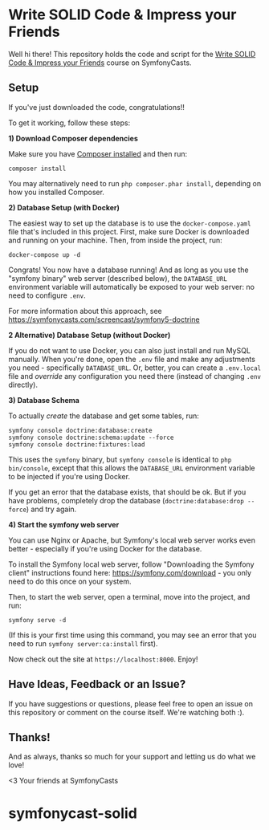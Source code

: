 # Write SOLID Code & Impress your Friends

Well hi there! This repository holds the code and script
for the [Write SOLID Code & Impress your Friends](https://symfonycasts.com/screencast/solid) course on SymfonyCasts.

## Setup

If you've just downloaded the code, congratulations!!

To get it working, follow these steps:

**1) Download Composer dependencies**

Make sure you have [Composer installed](https://getcomposer.org/download/)
and then run:

```
composer install
```

You may alternatively need to run `php composer.phar install`, depending
on how you installed Composer.

**2) Database Setup (with Docker)**

The easiest way to set up the database is to use the `docker-compose.yaml`
file that's included in this project. First, make sure Docker is downloaded
and running on your machine. Then, from inside the project, run:

```
docker-compose up -d
```

Congrats! You now have a database running! And as long as you use the
"symfony binary" web server (described below), the `DATABASE_URL`
environment variable will automatically be exposed to your web server:
no need to configure `.env`.

For more information about this approach, see https://symfonycasts.com/screencast/symfony5-doctrine

**2 Alternative) Database Setup (without Docker)**

If you do not want to use Docker, you can also just install and run
MySQL manually. When you're done, open the `.env` file and make any
adjustments you need - specifically `DATABASE_URL`. Or, better,
you can create a `.env.local` file and *override* any configuration
you need there (instead of changing `.env` directly).

**3) Database Schema**

To actually *create* the database and get some tables, run:

```
symfony console doctrine:database:create
symfony console doctrine:schema:update --force
symfony console doctrine:fixtures:load
```

This uses the `symfony` binary, but `symfony console` is identical
to `php bin/console`, except that this allows the `DATABASE_URL`
environment variable to be injected if you're using Docker.

If you get an error that the database exists, that should
be ok. But if you have problems, completely drop the
database (`doctrine:database:drop --force`) and try again.

**4) Start the symfony web server**

You can use Nginx or Apache, but Symfony's local web server
works even better - especially if you're using Docker for
the database.

To install the Symfony local web server, follow
"Downloading the Symfony client" instructions found
here: https://symfony.com/download - you only need to do this
once on your system.

Then, to start the web server, open a terminal, move into the
project, and run:

```
symfony serve -d
```

(If this is your first time using this command, you may see an
error that you need to run `symfony server:ca:install` first).

Now check out the site at `https://localhost:8000`. Enjoy!

## Have Ideas, Feedback or an Issue?

If you have suggestions or questions, please feel free to
open an issue on this repository or comment on the course
itself. We're watching both :).

## Thanks!

And as always, thanks so much for your support and letting
us do what we love!

<3 Your friends at SymfonyCasts
# symfonycast-solid
